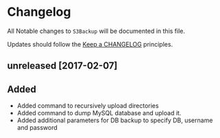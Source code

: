 # Changelog

All Notable changes to `S3Backup` will be documented in this file.

Updates should follow the [Keep a CHANGELOG](http://keepachangelog.com/) principles.

## unreleased [2017-02-07]

## Added
- Added command to recursively upload directories
- Added command to dump MySQL database and upload it.
- Added additional parameters for DB backup to specify DB, username and password